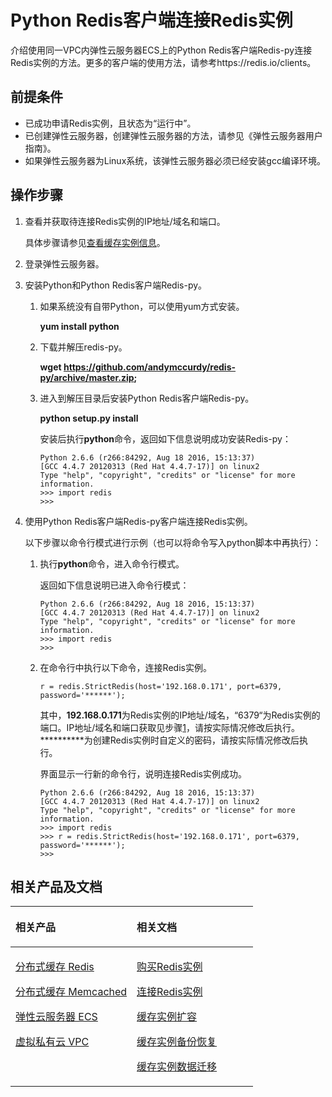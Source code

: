 # Python Redis客户端连接Redis实例<a name="ZH-CN_TOPIC_0126076985"></a>

介绍使用同一VPC内弹性云服务器ECS上的Python Redis客户端Redis-py连接Redis实例的方法。更多的客户端的使用方法，请参考https://redis.io/clients。

## 前提条件<a name="section1502270695932"></a>

-   已成功申请Redis实例，且状态为“运行中”。
-   已创建弹性云服务器，创建弹性云服务器的方法，请参见《弹性云服务器用户指南》。
-   如果弹性云服务器为Linux系统，该弹性云服务器必须已经安装gcc编译环境。

## 操作步骤<a name="section886785613318"></a>

1.  <a name="li450593110588"></a>查看并获取待连接Redis实例的IP地址/域名和端口。

    具体步骤请参见[查看缓存实例信息](查看缓存实例信息.md)。

2.  登录弹性云服务器。
3.  安装Python和Python Redis客户端Redis-py。
    1.  如果系统没有自带Python，可以使用yum方式安装。

        **yum install python**

    2.  下载并解压redis-py。

        **wget https://github.com/andymccurdy/redis-py/archive/master.zip;**

    3.  进入到解压目录后安装Python Redis客户端Redis-py。

        **python setup.py install**

        安装后执行**python**命令，返回如下信息说明成功安装Redis-py：

        ```
        Python 2.6.6 (r266:84292, Aug 18 2016, 15:13:37) 
        [GCC 4.4.7 20120313 (Red Hat 4.4.7-17)] on linux2
        Type "help", "copyright", "credits" or "license" for more information.
        >>> import redis
        >>>
        ```


4.  使用Python Redis客户端Redis-py客户端连接Redis实例。

    以下步骤以命令行模式进行示例（也可以将命令写入python脚本中再执行）：

    1.  执行**python**命令，进入命令行模式。

        返回如下信息说明已进入命令行模式：

        ```
        Python 2.6.6 (r266:84292, Aug 18 2016, 15:13:37) 
        [GCC 4.4.7 20120313 (Red Hat 4.4.7-17)] on linux2
        Type "help", "copyright", "credits" or "license" for more information.
        >>> import redis
        >>>
        ```

    2.  在命令行中执行以下命令，连接Redis实例。

        ```
        r = redis.StrictRedis(host='192.168.0.171', port=6379, password='******');
        ```

        其中，**192.168.0.171**为Redis实例的IP地址/域名，“6379“为Redis实例的端口。IP地址/域名和端口获取见步骤[1](#li450593110588)，请按实际情况修改后执行。**\*\*\*\*\*\***为创建Redis实例时自定义的密码，请按实际情况修改后执行。

        界面显示一行新的命令行，说明连接Redis实例成功。

        ```
        Python 2.6.6 (r266:84292, Aug 18 2016, 15:13:37) 
        [GCC 4.4.7 20120313 (Red Hat 4.4.7-17)] on linux2
        Type "help", "copyright", "credits" or "license" for more information.
        >>> import redis
        >>> r = redis.StrictRedis(host='192.168.0.171', port=6379, password='******');
        >>> 
        ```



## 相关产品及文档<a name="section152613113129"></a>

<a name="zh-cn_topic_0046844820_table1073594361220"></a>
<table><thead align="left"><tr id="zh-cn_topic_0046844820_row197372430123"><th class="cellrowborder" valign="top" width="50%" id="mcps1.1.3.1.1"><p id="zh-cn_topic_0046844820_p4737243111216"><a name="zh-cn_topic_0046844820_p4737243111216"></a><a name="zh-cn_topic_0046844820_p4737243111216"></a>相关产品</p>
</th>
<th class="cellrowborder" valign="top" width="50%" id="mcps1.1.3.1.2"><p id="zh-cn_topic_0046844820_p18737144301214"><a name="zh-cn_topic_0046844820_p18737144301214"></a><a name="zh-cn_topic_0046844820_p18737144301214"></a>相关文档</p>
</th>
</tr>
</thead>
<tbody><tr id="zh-cn_topic_0046844820_row17371443131210"><td class="cellrowborder" valign="top" width="50%" headers="mcps1.1.3.1.1 "><p id="zh-cn_topic_0046844820_p13372054101419"><a name="zh-cn_topic_0046844820_p13372054101419"></a><a name="zh-cn_topic_0046844820_p13372054101419"></a><a href="https://www.huaweicloud.com/product/dcs.html?infodocbz" target="_blank" rel="noopener noreferrer">分布式缓存 Redis</a></p>
<p id="zh-cn_topic_0046844820_p19548105714519"><a name="zh-cn_topic_0046844820_p19548105714519"></a><a name="zh-cn_topic_0046844820_p19548105714519"></a><a href="https://www.huaweicloud.com/product/dcsmem.html?infodocbz" target="_blank" rel="noopener noreferrer">分布式缓存 Memcached</a></p>
<p id="zh-cn_topic_0046844820_p8862161219564"><a name="zh-cn_topic_0046844820_p8862161219564"></a><a name="zh-cn_topic_0046844820_p8862161219564"></a><a href="https://www.huaweicloud.com/product/ecs.html?infodocbz" target="_blank" rel="noopener noreferrer">弹性云服务器 ECS</a></p>
<p id="zh-cn_topic_0046844820_p841193941416"><a name="zh-cn_topic_0046844820_p841193941416"></a><a name="zh-cn_topic_0046844820_p841193941416"></a><a href="http://www.huaweicloud.com/product/vpc.html?infodocbz" target="_blank" rel="noopener noreferrer">虚拟私有云 VPC</a></p>
</td>
<td class="cellrowborder" valign="top" width="50%" headers="mcps1.1.3.1.2 "><p id="zh-cn_topic_0046844820_p1381695711471"><a name="zh-cn_topic_0046844820_p1381695711471"></a><a name="zh-cn_topic_0046844820_p1381695711471"></a><a href="https://support.huaweicloud.com/usermanual-dcs/dcs-zh-ug-180315001.html?infodocbz" target="_blank" rel="noopener noreferrer">购买Redis实例</a></p>
<p id="zh-cn_topic_0046844820_p682916370595"><a name="zh-cn_topic_0046844820_p682916370595"></a><a name="zh-cn_topic_0046844820_p682916370595"></a><a href="https://support.huaweicloud.com/usermanual-dcs/zh-cn_topic_0082114847.html?infodocbz" target="_blank" rel="noopener noreferrer">连接Redis实例</a></p>
<p id="zh-cn_topic_0046844820_p16726748155912"><a name="zh-cn_topic_0046844820_p16726748155912"></a><a name="zh-cn_topic_0046844820_p16726748155912"></a><a href="https://support.huaweicloud.com/usermanual-dcs/zh-cn_topic_0061845451.html?infodocbz" target="_blank" rel="noopener noreferrer">缓存实例扩容</a></p>
<p id="zh-cn_topic_0046844820_p12250886517"><a name="zh-cn_topic_0046844820_p12250886517"></a><a name="zh-cn_topic_0046844820_p12250886517"></a><a href="https://support.huaweicloud.com/usermanual-dcs/zh-cn_topic_0079545637.html?infodocbz" target="_blank" rel="noopener noreferrer">缓存实例备份恢复</a></p>
<p id="zh-cn_topic_0046844820_p143616360517"><a name="zh-cn_topic_0046844820_p143616360517"></a><a name="zh-cn_topic_0046844820_p143616360517"></a><a href="https://support.huaweicloud.com/migration-dcs/zh-cn_topic_0078784423.html?infodocbz" target="_blank" rel="noopener noreferrer">缓存实例数据迁移</a></p>
</td>
</tr>
</tbody>
</table>

